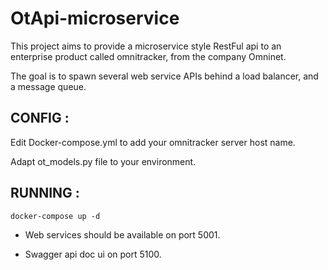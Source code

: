 # OtApi-microservice 

This project aims to provide a microservice style RestFul api to an enterprise product called omnitracker, from the company
Omninet.

The goal is to spawn several web service APIs behind a load balancer, and a message queue.

## CONFIG :

Edit Docker-compose.yml to add your omnitracker server host name.

Adapt ot_models.py file to your environment.

## RUNNING :

`docker-compose up -d`

- Web services should be available on port 5001.
 
- Swagger api doc ui on port 5100.
 
 
